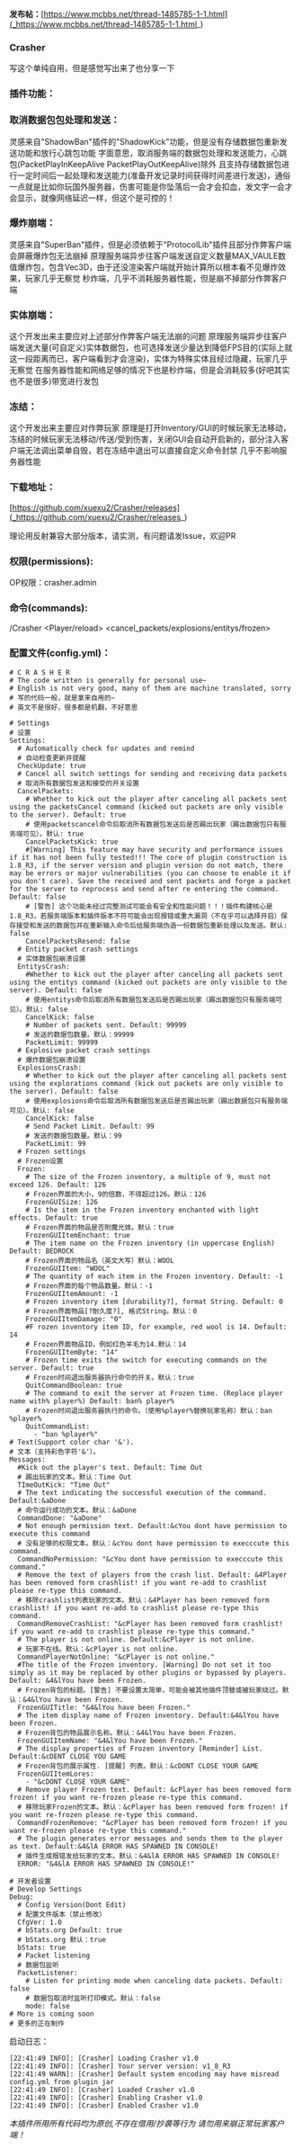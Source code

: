**发布帖：**[https://www.mcbbs.net/thread-1485785-1-1.html](_https://www.mcbbs.net/thread-1485785-1-1.html_)

### **Crasher**
写这个单纯自用，但是感觉写出来了也分享一下


### 插件功能：

### 取消数据包包处理和发送：
灵感来自"ShadowBan"插件的"ShadowKick"功能，但是没有存储数据包重新发送功能和放行心跳包功能
字面意思，取消服务端的数据包处理和发送能力，心跳包(PacketPlayInKeepAlive PacketPlayOutKeepAlive)除外
且支持存储数据包进行一定时间后一起处理和发送能力(准备开发记录时间获得时间差进行发送)，通俗一点就是比如你玩国外服务器，伤害可能是你坠落后一会才会扣血，发文字一会才会显示，就像网络延迟一样，但这个是可控的！

### 爆炸崩端：
灵感来自"SuperBan"插件，但是必须依赖于"ProtocolLib"插件且部分作弊客户端会屏蔽爆炸包无法崩掉
原理服务端异步往客户端发送自定义数量MAX_VAULE数值爆炸包，包含Vec3D，由于还没渲染客户端就开始计算所以根本看不见爆炸效果，玩家几乎无察觉
秒炸端，几乎不消耗服务器性能，但是崩不掉部分作弊客户端

### 实体崩端：
这个开发出来主要应对上述部分作弊客户端无法崩的问题
原理服务端异步往客户端发送大量(可自定义)实体数据包，也可选择发送少量达到降低FPS目的(实际上就这一段距离而已，客户端看到才会渲染)，实体为特殊实体且经过隐藏，玩家几乎无察觉
在服务器性能和网络足够的情况下也是秒炸端，但是会消耗较多(好吧其实也不是很多)带宽进行发包

### 冻结：
这个开发出来主要应对作弊玩家
原理是打开Inventory/GUI的时候玩家无法移动，冻结的时候玩家无法移动/传送/受到伤害，关闭GUI会自动开启新的，部分注入客户端无法调出菜单自毁，若在冻结中退出可以直接自定义命令封禁
几乎不影响服务器性能


### 下载地址：
[https://github.com/xuexu2/Crasher/releases](_https://github.com/xuexu2/Crasher/releases_)

理论用反射兼容大部分版本，请实测，有问题请发Issue，欢迎PR


### 权限(permissions):
OP权限：crasher.admin

### 命令(commands):
/Crasher <Player/reload> <cancel_packets/explosions/entitys/frozen>


### 配置文件(config.yml)：
```
# C R A S H E R
# The code written is generally for personal use~
# English is not very good, many of them are machine translated, sorry
# 写的代码一般，就是拿来自用的~
# 英文不是很好，很多都是机翻，不好意思

# Settings
# 设置
Settings:
  # Automatically check for updates and remind
  # 自动检查更新并提醒
  CheckUpdate: true
  # Cancel all switch settings for sending and receiving data packets
  # 取消所有数据包发送和接受的开关设置
  CancelPackets:
    # Whether to kick out the player after canceling all packets sent using the packetsCancel command (kicked out packets are only visible to the server). Default: true
    # 使用packetscancel命令后取消所有数据包发送后是否踢出玩家（踢出数据包只有服务端可见）。默认: true
    CancelPacketsKick: true
    #[Warning] This feature may have security and performance issues if it has not been fully tested!!! The core of plugin construction is 1.8_R3, if the server version and plugin version do not match, there may be errors or major vulnerabilities (you can choose to enable it if you don't care). Save the received and sent packets and forge a packet for the server to reprocess and send after re entering the command. Default: false
    # [警告] 这个功能未经过完整测试可能会有安全和性能问题！！！插件构建核心是1.8_R3，若服务端版本和插件版本不符可能会出现报错或重大漏洞（不在乎可以选择开启）保存接受和发送的数据包并在重新输入命令后给服务端伪造一份数据包重新处理以及发送。默认: false
    CancelPacketsResend: false
  # Entity packet crash settings
  # 实体数据包崩溃设置
  EntitysCrash:
    #Whether to kick out the player after canceling all packets sent using the entitys command (kicked out packets are only visible to the server). Default: false
    # 使用entitys命令后取消所有数据包发送后是否踢出玩家（踢出数据包只有服务端可见）。默认: false
    CancelKick: false
    # Number of packets sent. Default: 99999
    # 发送的数据包数量。默认：99999
    PacketLimit: 99999
  # Explosive packet crash settings
  # 爆炸数据包崩溃设置
  ExplosionsCrash:
    # Whether to kick out the player after canceling all packets sent using the explorations command (kick out packets are only visible to the server). Default: false
    # 使用explosions命令后取消所有数据包发送后是否踢出玩家（踢出数据包只有服务端可见）。默认: false
    CancelKick: false
    # Send Packet Limit. Default: 99
    # 发送的数据包数量。默认：99
    PacketLimit: 99
  # Frozen settings
  # Frozen设置
  Frozen:
    # The size of the Frozen inventory, a multiple of 9, must not exceed 126. Default: 126
    # Frozen界面的大小，9的倍数，不得超过126。默认：126
    FrozenGUISize: 126
    # Is the item in the Frozen inventory enchanted with light effects. Default: true
    # Frozen界面的物品是否附魔光效。默认：true
    FrozenGUIItemEnchant: true
    # The item name on the Frozen inventory (in uppercase English) Default: BEDROCK
    # Frozen界面的物品名（英文大写）默认：WOOL
    FrozenGUIItem: "WOOL"
    # The quantity of each item in the Frozen inventory. Default: -1
    # Frozen界面的每个物品数量。默认：-1
    FrozenGUIItemAmount: -1
    # Frozen inventory item [durability?], format String. Default: 0
    # Frozen界面物品[?耐久度?], 格式String。默认：0
    FrozenGUIItemDamage: "0"
    #F rozen inventory item ID, for example, red wool is 14. Default: 14
    # Frozen界面物品ID，例如红色羊毛为14.默认：14
    FrozenGUIItemByte: "14"
    # Frozen time exits the switch for executing commands on the server. Default: true
    # Frozen时间退出服务器执行命令的开关。默认：true
    QuitCommandBoolean: true
    # The command to exit the server at Frozen time. (Replace player name with% player%) Default: ban% player%
    # Frozen时间退出服务器执行的命令。（使用%player%替换玩家名称）默认：ban %player%
    QuitCommandList:
      - "ban %player%"
# Text(Support color char '&').
# 文本（支持彩色字符'&'）。
Messages:
  #Kick out the player's text. Default: Time Out
  # 踢出玩家的文本。默认：Time Out
  TImeOutKick: "Time Out"
  # The text indicating the successful execution of the command. Default:&aDone
  # 命令运行成功的文本。默认：&aDone
  CommandDone: "&aDone"
  # Not enough permission text. Default:&cYou dont have permission to execute this command
  # 没有足够的权限文本。默认：&cYou dont have permission to execccute this command.
  CommandNoPermission: "&cYou dont have permission to execccute this command."
  # Remove the text of players from the crash list. Default: &4Player has been removed form crashlist! if you want re-add to crashlist please re-type this command.
  # 移除crashlist列表玩家的文本。默认：&4Player has been removed form crashlist! if you want re-add to crashlist please re-type this command.
  CommandRemoveCrashList: "&cPlayer has been removed form crashlist! if you want re-add to crashlist please re-type this command."
  # The player is not online. Default:&cPlayer is not online.
  # 玩家不在线。默认：&cPlayer is not online.
  CommandPlayerNotOnline: "&cPlayer is not online."
  #The title of the Frozen inventory. [Warning] Do not set it too simply as it may be replaced by other plugins or bypassed by players. Default: &4&lYou have been Frozen.
  # Frozen背包的标题。[警告] 不要设置太简单，可能会被其他插件顶替或被玩家绕过。默认：&4&lYou have been Frozen.
  FrozenGUITitle: "&4&lYou have been Frozen."
  # The item display name of Frozen inventory. Default:&4&lYou have been Frozen.
  # Frozen背包的物品展示名称。默认：&4&lYou have been Frozen.
  FrozenGUIItemName: "&4&lYou have been Frozen."
  # The display properties of Frozen inventory [Reminder] List. Default:&cDENT CLOSE YOU GAME
  # Frozen背包的展示属性. [提醒] 列表。默认：&cDONT CLOSE YOUR GAME
  FrozenGUIItemLores:
    - "&cDONT CLOSE YOUR GAME"
  # Remove player Frozen text. Default: &cPlayer has been removed form frozen! if you want re-frozen please re-type this command.
  # 移除玩家Frozen的文本。默认：&cPlayer has been removed form frozen! if you want re-frozen please re-type this command.
  CommandFrozenRemove: "&cPlayer has been removed form frozen! if you want re-frozen please re-type this command."
  # The plugin generates error messages and sends them to the player as text. Default:&4&lA ERROR HAS SPAWNED IN CONSOLE!
  # 插件生成报错发给玩家的文本。默认：&4&lA ERROR HAS SPAWNED IN CONSOLE!
  ERROR: "&4&lA ERROR HAS SPAWNED IN CONSOLE!"

# 开发者设置
# Develop Settings
Debug:
  # Config Version(Dont Edit)
  # 配置文件版本（禁止修改）
  CfgVer: 1.0
  # bStats.org Default: true
  # bStats.org 默认：true
  bStats: true
  # Packet listening
  # 数据包监听
  PacketListener:
    # Listen for printing mode when canceling data packets. Default: false
    # 数据包取消时监听打印模式。默认：false
    mode: false
# More is coming soon
# 更多的正在制作
```


启动日志：
```
[22:41:49 INFO]: [Crasher] Loading Crasher v1.0
[22:41:49 INFO]: [Crasher] Your server version: v1_8_R3
[22:41:49 WARN]: [Crasher] Default system encoding may have misread config.yml from plugin jar
[22:41:49 INFO]: [Crasher] Loaded Crasher v1.0
[22:41:49 INFO]: [Crasher] Enabling Crasher v1.0
[22:41:49 INFO]: [Crasher] Enabled Crasher v1.0
```


_本插件所用所有代码均为原创,不存在借用/抄袭等行为
请勿用来崩正常玩家客户端！_
